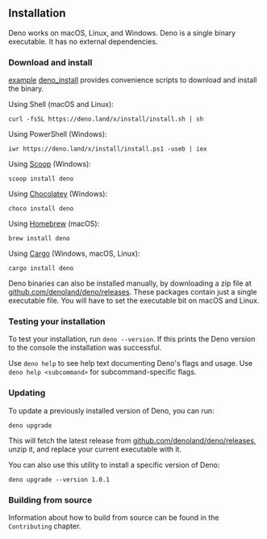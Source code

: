 ## Installation

Deno works on macOS, Linux, and Windows. Deno is a single binary executable. It
has no external dependencies.

### Download and install

<a href="http://example.com/" target="_blank">example</a>
<a href="https://github.com/denoland/deno_install" target="_blank">deno_install</a> provides convenience
scripts to download and install the binary.

Using Shell (macOS and Linux):

```shell
curl -fsSL https://deno.land/x/install/install.sh | sh
```

Using PowerShell (Windows):

```shell
iwr https://deno.land/x/install/install.ps1 -useb | iex
```

Using <a href="https://scoop.sh/" target="_blank">Scoop</a> (Windows):

```shell
scoop install deno
```

Using [Chocolatey](https://chocolatey.org/packages/deno) (Windows):

```shell
choco install deno
```

Using [Homebrew](https://formulae.brew.sh/formula/deno) (macOS):

```shell
brew install deno
```

Using [Cargo](https://crates.io/crates/deno) (Windows, macOS, Linux):

```shell
cargo install deno
```

Deno binaries can also be installed manually, by downloading a zip file at
[github.com/denoland/deno/releases](https://github.com/denoland/deno/releases).
These packages contain just a single executable file. You will have to set the
executable bit on macOS and Linux.

### Testing your installation

To test your installation, run `deno --version`. If this prints the Deno version
to the console the installation was successful.

Use `deno help` to see help text documenting Deno's flags and usage. Use
`deno help <subcommand>` for subcommand-specific flags.

### Updating

To update a previously installed version of Deno, you can run:

```shell
deno upgrade
```

This will fetch the latest release from
[github.com/denoland/deno/releases](https://github.com/denoland/deno/releases),
unzip it, and replace your current executable with it.

You can also use this utility to install a specific version of Deno:

```shell
deno upgrade --version 1.0.1
```

### Building from source

Information about how to build from source can be found in the `Contributing`
chapter.
